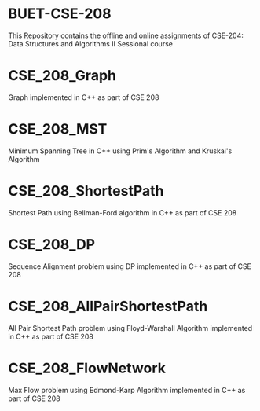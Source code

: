 # BUET-CSE-208
This Repository contains the offline and online assignments of CSE-204: Data Structures and Algorithms II Sessional course

# CSE_208_Graph
Graph implemented in C++ as part of CSE 208

# CSE_208_MST
Minimum Spanning Tree in C++ using Prim's Algorithm and Kruskal's Algorithm

# CSE_208_ShortestPath
Shortest Path using Bellman-Ford algorithm in C++ as part of CSE 208

# CSE_208_DP
Sequence Alignment problem using DP implemented in C++ as part of CSE 208

# CSE_208_AllPairShortestPath
All Pair Shortest Path problem using Floyd-Warshall Algorithm implemented in C++ as part of CSE 208

# CSE_208_FlowNetwork
Max Flow problem using Edmond-Karp Algorithm implemented in C++ as part of CSE 208

